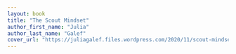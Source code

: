```yaml
---
layout: book
title: "The Scout Mindset"
author_first_name: "Julia"
author_last_name: "Galef"
cover_url: "https://juliagalef.files.wordpress.com/2020/11/scout-mindset-1.jpg"
---
```

